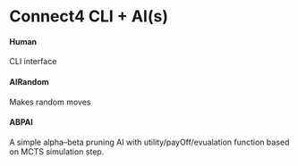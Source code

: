 # Connect4 CLI + AI(s)

#### Human

CLI interface

#### AIRandom

Makes random moves

#### ABPAI

A simple alpha–beta pruning AI with utility/payOff/evualation function based on MCTS simulation step.